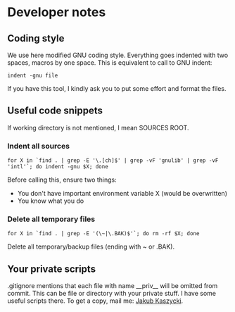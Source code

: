 # Developer notes
## Coding style
We use here modified GNU coding style. Everything goes indented with two spaces, macros by one space. This is equivalent to call
to GNU indent:

	indent -gnu file

If you have this tool, I kindly ask you to put some effort and format the files.

## Useful code snippets
If working directory is not mentioned, I mean SOURCES ROOT.

### Indent all sources

	for X in `find . | grep -E '\.[ch]$' | grep -vF 'gnulib' | grep -vF 'intl'`; do indent -gnu $X; done

Before calling this, ensure two things:
 - You don't have important environment variable X (would be overwritten)
 - You know what you do

### Delete all temporary files

	for X in `find . | grep -E '(\~|\.BAK)$'`; do rm -rf $X; done

Delete all temporary/backup files (ending with ~ or .BAK).

## Your private scripts
.gitignore mentions that each file with name \_\_priv\_\_ will be omitted from commit. This can be file or directory with
your private stuff. I have some useful scripts there. To get a copy, mail me:
[Jakub Kaszycki](mailto:kaszycki@mail.com?subject=libMhO+__priv__+scripts).
